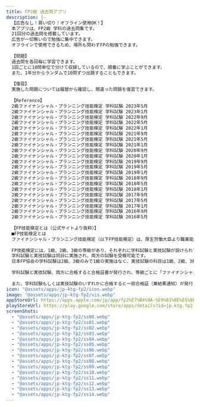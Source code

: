 ```yaml
---
title: FP2級 過去問アプリ
description: |-
  【広告なし！買い切り！オフライン使用OK！】
  本アプリは、FP2級 学科の過去問集です。
  21回分の過去問を搭載しています。
  広告が一切無いので勉強に集中できます。
  オフラインで使用できるため、場所も問わずFPの勉強できます。
  
  【問題】
  過去問を各回毎に学習できます。
  1回ごとに10問単位で分けて収録しているので、順番に学ぶことができます。
  また、1年分からランダムで10問ずつ出題することもできます。
  
  【復習】
  実施した問題については履歴から確認し、間違った問題を復習できます。
  
  【Reference】
  2級ファイナンシャル・プランニング技能検定 学科試験 2023年5月
  2級ファイナンシャル・プランニング技能検定 学科試験 2023年1月
  2級ファイナンシャル・プランニング技能検定 学科試験 2022年9月
  2級ファイナンシャル・プランニング技能検定 学科試験 2022年5月
  2級ファイナンシャル・プランニング技能検定 学科試験 2022年1月
  2級ファイナンシャル・プランニング技能検定 学科試験 2021年9月
  2級ファイナンシャル・プランニング技能検定 学科試験 2021年5月
  2級ファイナンシャル・プランニング技能検定 学科試験 2021年1月
  2級ファイナンシャル・プランニング技能検定 学科試験 2020年9月
  2級ファイナンシャル・プランニング技能検定 学科試験 2020年1月
  2級ファイナンシャル・プランニング技能検定 学科試験 2019年9月
  2級ファイナンシャル・プランニング技能検定 学科試験 2019年5月
  2級ファイナンシャル・プランニング技能検定 学科試験 2019年1月
  2級ファイナンシャル・プランニング技能検定 学科試験 2018年9月
  2級ファイナンシャル・プランニング技能検定 学科試験 2018年5月
  2級ファイナンシャル・プランニング技能検定 学科試験 2018年1月
  2級ファイナンシャル・プランニング技能検定 学科試験 2017年9月
  2級ファイナンシャル・プランニング技能検定 学科試験 2017年5月
  2級ファイナンシャル・プランニング技能検定 学科試験 2017年1月
  2級ファイナンシャル・プランニング技能検定 学科試験 2016年9月
  2級ファイナンシャル・プランニング技能検定 学科試験 2016年5月
  
  【FP技能検定とは（公式サイトより抜粋）】
  ■FP技能検定とは
  ファイナンシャル・プランニング技能検定（以下FP技能検定）は、厚生労働大臣より職業能力開発促進法第47条1項の規定に基づき指定試験機関の指定を受けて日本FP協会が実施する国家検定です。
  
  FP技能検定には、1級、2級、3級の等級があり、それぞれに学科試験と実技試験が設けられています。
  学科試験と実技試験は同日に実施され、両方の試験を受検可能です。
  日本FP協会の学科試験は2級、3級のみで1級の実施はなく、実技試験の科目は1級、2級、3級いずれも「資産設計提案業務」となっています。
  
  学科試験と実技試験、両方に合格すると合格証書が発行され、等級ごとに「ファイナンシャル・プランニング技能士」と名乗ることができます。
  
  また、学科試験もしくは実技試験のいずれかに合格すると一部合格証（兼結果通知）が発行され、「合格した試験実施日の翌々年度末」までに限り、次回以降に合格している試験を免除できます。
icon: "@assets/apps/jp-ktg-fp2/icon.webp"
image: "@assets/apps/jp-ktg-fp2/vis.webp"
appStoreUrl: https://apps.apple.com/jp/app/fp2%E7%B4%9A-%E9%81%8E%E5%8E%BB%E5%95%8F%E3%82%A2%E3%83%97%E3%83%AA/id6473820953
playStoreUrl: https://play.google.com/store/apps/details?id=jp.ktg.fp2
screenShots:
  - "@assets/apps/jp-ktg-fp2/ss00.webp"
  - "@assets/apps/jp-ktg-fp2/ss01.webp"
  - "@assets/apps/jp-ktg-fp2/ss02.webp"
  - "@assets/apps/jp-ktg-fp2/ss03.webp"
  - "@assets/apps/jp-ktg-fp2/ss04.webp"
  - "@assets/apps/jp-ktg-fp2/ss05.webp"
  - "@assets/apps/jp-ktg-fp2/ss06.webp"
  - "@assets/apps/jp-ktg-fp2/ss07.webp"
  - "@assets/apps/jp-ktg-fp2/ss08.webp"
  - "@assets/apps/jp-ktg-fp2/ss09.webp"
  - "@assets/apps/jp-ktg-fp2/ss10.webp"
  - "@assets/apps/jp-ktg-fp2/ss11.webp"
  - "@assets/apps/jp-ktg-fp2/ss12.webp"
  - "@assets/apps/jp-ktg-fp2/ss13.webp"
  - "@assets/apps/jp-ktg-fp2/ss14.webp"
---
```



